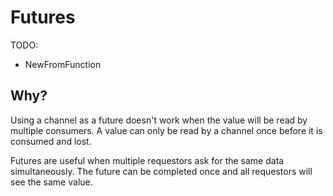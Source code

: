 # Futures

TODO:
- NewFromFunction

## Why?

Using a channel as a future doesn't work when the value will be read by multiple consumers. A value can only
be read by a channel once before it is consumed and lost.

Futures are useful when multiple requestors ask for the same data simultaneously.  The future can be completed once
and all requestors will see the same value.
